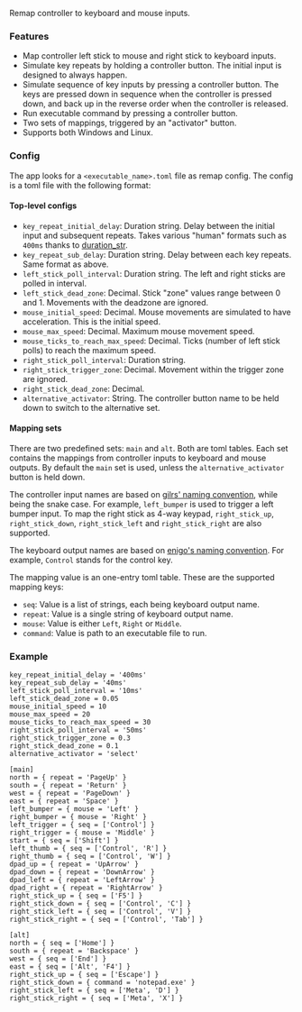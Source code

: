 Remap controller to keyboard and mouse inputs.

### Features

* Map controller left stick to mouse and right stick to keyboard inputs.
* Simulate key repeats by holding a controller button. The initial input is designed to always happen.
* Simulate sequence of key inputs by pressing a controller button. The keys are pressed down in sequence when the controller is pressed down, and back up in the reverse order when the controller is released.
* Run executable command by pressing a controller button.
* Two sets of mappings, triggered by an "activator" button.
* Supports both Windows and Linux.

### Config

The app looks for a `<executable_name>.toml` file as remap config. The config is a toml file with the following format:

#### Top-level configs

* `key_repeat_initial_delay`: Duration string. Delay between the initial input and subsequent repeats. Takes various "human" formats such as `400ms` thanks to [duration_str](https://docs.rs/duration-str/latest/duration_str/).
* `key_repeat_sub_delay`: Duration string. Delay between each key repeats. Same format as above.
* `left_stick_poll_interval`: Duration string. The left and right sticks are polled in interval.
* `left_stick_dead_zone`: Decimal. Stick "zone" values range between 0 and 1. Movements with the deadzone are ignored.
* `mouse_initial_speed`: Decimal. Mouse movements are simulated to have acceleration. This is the initial speed.
* `mouse_max_speed`: Decimal. Maximum mouse movement speed.
* `mouse_ticks_to_reach_max_speed`: Decimal. Ticks (number of left stick polls) to reach the maximum speed.
* `right_stick_poll_interval`: Duration string.
* `right_stick_trigger_zone`: Decimal. Movement within the trigger zone are ignored.
* `right_stick_dead_zone`: Decimal.
* `alternative_activator`: String. The controller button name to be held down to switch to the alternative set.

#### Mapping sets

There are two predefined sets: `main` and `alt`. Both are toml tables. Each set contains the mappings from controller inputs to keyboard and mouse outputs. By default the `main` set is used, unless the `alternative_activator` button is held down.

The controller input names are based on [gilrs' naming convention](https://docs.rs/gilrs/0.10.4/gilrs/ev/enum.Button.html#variants), while being the snake case. For example, `left_bumper` is used to trigger a left bumper input.
To map the right stick as 4-way keypad, `right_stick_up`, `right_stick_down`, `right_stick_left` and `right_stick_right` are also supported.

The keyboard output names are based on [enigo's naming convention](https://docs.rs/enigo/0.2.0-rc2/enigo/enum.Key.html#variants). For example, `Control` stands for the control key.

The mapping value is an one-entry toml table. These are the supported mapping keys:

* `seq`: Value is a list of strings, each being keyboard output name.
* `repeat`: Value is a single string of keyboard output name.
* `mouse`: Value is either `Left`, `Right` or `Middle`.
* `command`: Value is path to an executable file to run.

### Example
```
key_repeat_initial_delay = '400ms'
key_repeat_sub_delay = '40ms'
left_stick_poll_interval = '10ms'
left_stick_dead_zone = 0.05
mouse_initial_speed = 10
mouse_max_speed = 20
mouse_ticks_to_reach_max_speed = 30
right_stick_poll_interval = '50ms'
right_stick_trigger_zone = 0.3
right_stick_dead_zone = 0.1
alternative_activator = 'select'

[main]
north = { repeat = 'PageUp' }
south = { repeat = 'Return' }
west = { repeat = 'PageDown' }
east = { repeat = 'Space' }
left_bumper = { mouse = 'Left' }
right_bumper = { mouse = 'Right' }
left_trigger = { seq = ['Control'] }
right_trigger = { mouse = 'Middle' }
start = { seq = ['Shift'] }
left_thumb = { seq = ['Control', 'R'] }
right_thumb = { seq = ['Control', 'W'] }
dpad_up = { repeat = 'UpArrow' }
dpad_down = { repeat = 'DownArrow' }
dpad_left = { repeat = 'LeftArrow' }
dpad_right = { repeat = 'RightArrow' }
right_stick_up = { seq = ['F5'] }
right_stick_down = { seq = ['Control', 'C'] }
right_stick_left = { seq = ['Control', 'V'] }
right_stick_right = { seq = ['Control', 'Tab'] }

[alt]
north = { seq = ['Home'] }
south = { repeat = 'Backspace' }
west = { seq = ['End'] }
east = { seq = ['Alt', 'F4'] }
right_stick_up = { seq = ['Escape'] }
right_stick_down = { command = 'notepad.exe' }
right_stick_left = { seq = ['Meta', 'D'] }
right_stick_right = { seq = ['Meta', 'X'] }
```
